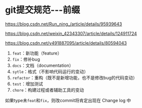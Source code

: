 # git提交规范---前缀

https://blog.csdn.net/Run_ning_/article/details/95939643

https://blog.csdn.net/weixin_42343307/article/details/124911724

https://blog.csdn.net/y491887095/article/details/80594043

1. `feat`：新功能（feature）
2. `fix`：修补bug
3. `docs`：文档（documentation）
4. `sytle`：格式（不影响代码运行的变动）
5. `refactor`：重构（既不是新增功能，也不是修改bug的代码变动）
6. `test`：增加测试
7. `chore`：构建过程或者辅助工具的变动

如果type未`feat`和`fix`，则改commit将肯定出现在 Change log 中